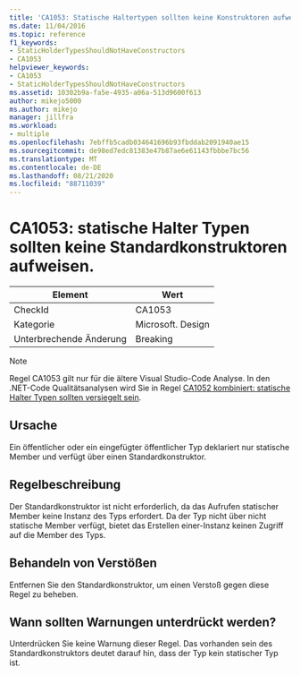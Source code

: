 ```yaml
---
title: 'CA1053: Statische Haltertypen sollten keine Konstruktoren aufweisen.'
ms.date: 11/04/2016
ms.topic: reference
f1_keywords:
- StaticHolderTypesShouldNotHaveConstructors
- CA1053
helpviewer_keywords:
- CA1053
- StaticHolderTypesShouldNotHaveConstructors
ms.assetid: 10302b9a-fa5e-4935-a06a-513d9600f613
author: mikejo5000
ms.author: mikejo
manager: jillfra
ms.workload:
- multiple
ms.openlocfilehash: 7ebffb5cadb034641696b93fbddab2091940ae15
ms.sourcegitcommit: de98ed7edc81383e47b87ae6e61143fbbbe7bc56
ms.translationtype: MT
ms.contentlocale: de-DE
ms.lasthandoff: 08/21/2020
ms.locfileid: "88711039"
---
```

# <a name="ca1053-static-holder-types-should-not-have-default-constructors"></a>CA1053: statische Halter Typen sollten keine Standardkonstruktoren aufweisen.

|Element|Wert|
|-|-|
|CheckId|CA1053|
|Kategorie|Microsoft. Design|
|Unterbrechende Änderung|Breaking|

> [!NOTE]
> Regel CA1053 gilt nur für die ältere Visual Studio-Code Analyse. In den .NET-Code Qualitätsanalysen wird Sie in Regel [CA1052 kombiniert: statische Halter Typen sollten versiegelt sein](ca1052.md).

## <a name="cause"></a>Ursache

Ein öffentlicher oder ein eingefügter öffentlicher Typ deklariert nur statische Member und verfügt über einen Standardkonstruktor.

## <a name="rule-description"></a>Regelbeschreibung

Der Standardkonstruktor ist nicht erforderlich, da das Aufrufen statischer Member keine Instanz des Typs erfordert. Da der Typ nicht über nicht statische Member verfügt, bietet das Erstellen einer-Instanz keinen Zugriff auf die Member des Typs.

## <a name="how-to-fix-violations"></a>Behandeln von Verstößen

Entfernen Sie den Standardkonstruktor, um einen Verstoß gegen diese Regel zu beheben.

## <a name="when-to-suppress-warnings"></a>Wann sollten Warnungen unterdrückt werden?

Unterdrücken Sie keine Warnung dieser Regel. Das vorhanden sein des Standardkonstruktors deutet darauf hin, dass der Typ kein statischer Typ ist.
